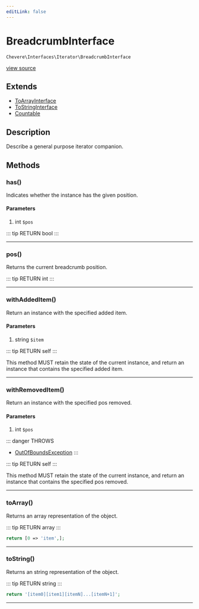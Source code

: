 ```yaml
---
editLink: false
---
```


# BreadcrumbInterface

`Chevere\Interfaces\Iterator\BreadcrumbInterface`

[view source](https://github.com/chevere/chevere/blob/master/src/Chevere/Interfaces/Iterator/BreadcrumbInterface.php)

## Extends

- [ToArrayInterface](../To/ToArrayInterface.md)
- [ToStringInterface](../To/ToStringInterface.md)
- [Countable](https://www.php.net/manual/class.countable)

## Description

Describe a general purpose iterator companion.

## Methods

### has()

Indicates whether the instance has the given position.

#### Parameters

1. int `$pos`

::: tip RETURN
bool
:::

---

### pos()

Returns the current breadcrumb position.

::: tip RETURN
int
:::

---

### withAddedItem()

Return an instance with the specified added item.

#### Parameters

1. string `$item`

::: tip RETURN
self
:::

This method MUST retain the state of the current instance, and return
an instance that contains the specified added item.

---

### withRemovedItem()

Return an instance with the specified pos removed.

#### Parameters

1. int `$pos`

::: danger THROWS
- [OutOfBoundsException](../../Exceptions/Core/OutOfBoundsException.md) 
:::

::: tip RETURN
self
:::

This method MUST retain the state of the current instance, and return
an instance that contains the specified pos removed.

---

### toArray()

Returns an array representation of the object.

::: tip RETURN
array
:::

```php
return [0 => 'item',];
```

---

### toString()

Returns an string representation of the object.

::: tip RETURN
string
:::

```php
return '[item0][item1][itemN]...[itemN+1]';
```

---
